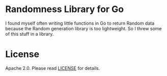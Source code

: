 # Randomness Library for Go

I found myself often writing little functions in Go to return Random data because the Random generation library is too
lightweight. So I threw some of this stuff in a library.

# License

Apache 2.0. Please read [LICENSE](LICENSE) for details.
